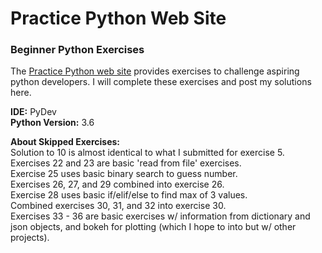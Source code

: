 # Practice Python Web Site  
### Beginner Python Exercises  
The [Practice Python web site](http://www.practicepython.org/) provides exercises to challenge aspiring python developers. I will complete these exercises and post my solutions here.  
  
**IDE:** PyDev  
**Python Version:** 3.6

**About Skipped Exercises:**  
Solution to 10 is almost identical to what I submitted for exercise 5.  
Exercises 22 and 23 are basic 'read from file' exercises.  
Exercise 25 uses basic binary search to guess number.  
Exercises 26, 27, and 29 combined into exercise 26.  
Exercise 28 uses basic if/elif/else to find max of 3 values.  
Combined exercises 30, 31, and 32 into exercise 30.  
Exercises 33 - 36 are basic exercises w/ information from dictionary and json objects, and bokeh for plotting (which I hope to into but w/ other projects).
